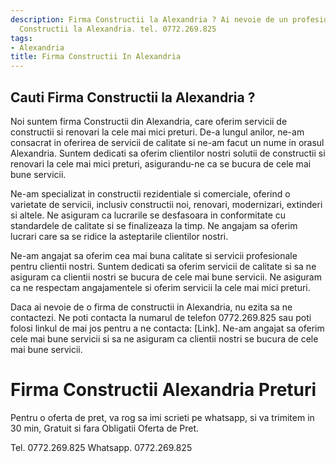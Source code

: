 ```yaml
---
description: Firma Constructii la Alexandria ? Ai nevoie de un profesionist in Firma
  Constructii la Alexandria. tel. 0772.269.825
tags:
- Alexandria
title: Firma Constructii In Alexandria
---
```



## Cauti Firma Constructii la Alexandria ?


Noi suntem firma Constructii din Alexandria, care oferim servicii de constructii si renovari la cele mai mici preturi. De-a lungul anilor, ne-am consacrat in oferirea de servicii de calitate si ne-am facut un nume in orasul Alexandria. Suntem dedicati sa oferim clientilor nostri solutii de constructii si renovari la cele mai mici preturi, asigurandu-ne ca se bucura de cele mai bune servicii.

Ne-am specializat in constructii rezidentiale si comerciale, oferind o varietate de servicii, inclusiv constructii noi, renovari, modernizari, extinderi si altele. Ne asiguram ca lucrarile se desfasoara in conformitate cu standardele de calitate si se finalizeaza la timp. Ne angajam sa oferim lucrari care sa se ridice la asteptarile clientilor nostri.

Ne-am angajat sa oferim cea mai buna calitate si servicii profesionale pentru clientii nostri. Suntem dedicati sa oferim servicii de calitate si sa ne asiguram ca clientii nostri se bucura de cele mai bune servicii. Ne asiguram ca ne respectam angajamentele si oferim servicii la cele mai mici preturi.

Daca ai nevoie de o firma de constructii in Alexandria, nu ezita sa ne contactezi. Ne poti contacta la numarul de telefon 0772.269.825 sau poti folosi linkul de mai jos pentru a ne contacta: [Link]. Ne-am angajat sa oferim cele mai bune servicii si sa ne asiguram ca clientii nostri se bucura de cele mai bune servicii.

# Firma Constructii Alexandria Preturi
Pentru o oferta de pret, va rog sa imi scrieti pe whatsapp, si va trimitem in 30 min, Gratuit si fara Obligatii Oferta de Pret.

Tel. 0772.269.825
Whatsapp. 0772.269.825